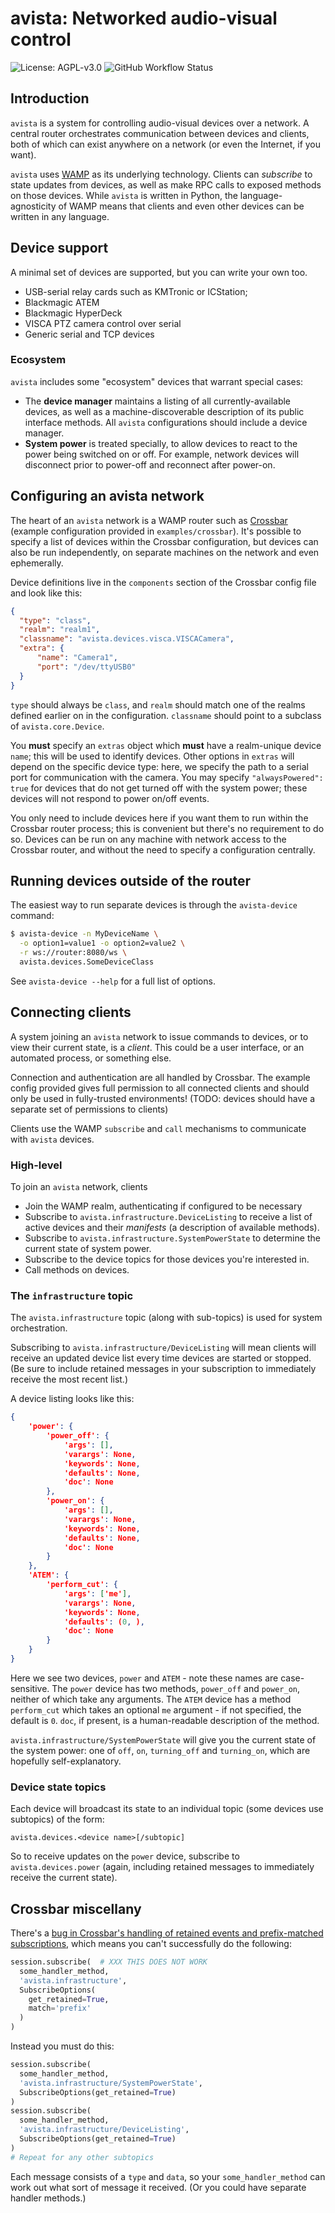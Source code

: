 # avista: Networked audio-visual control

![License: AGPL-v3.0](https://img.shields.io/github/license/jamesremuscat/avista) ![GitHub Workflow Status](https://img.shields.io/github/workflow/status/jamesremuscat/avista/Build%20and%20test)

## Introduction

`avista` is a system for controlling audio-visual devices over a network. A
central router orchestrates communication between devices and clients, both of
which can exist anywhere on a network (or even the Internet, if you want).

`avista` uses [WAMP](https://wamp-proto.org/) as its underlying technology.
Clients can _subscribe_ to state updates from devices, as well as make RPC calls
to exposed methods on those devices. While `avista` is written in Python, the
language-agnosticity of WAMP means that clients and even other devices can be
written in any language.

## Device support

A minimal set of devices are supported, but you can write your own too.

- USB-serial relay cards such as KMTronic or ICStation;
- Blackmagic ATEM
- Blackmagic HyperDeck
- VISCA PTZ camera control over serial
- Generic serial and TCP devices

### Ecosystem

  `avista` includes some "ecosystem" devices that warrant special cases:

- The **device manager** maintains a listing of all currently-available
  devices, as well as a machine-discoverable description of its public interface
  methods. All `avista` configurations should include a device manager.
- **System power** is treated specially, to allow devices to react to the power
  being switched on or off. For example, network devices will disconnect prior
  to power-off and reconnect after power-on.

## Configuring an avista network

The heart of an `avista` network is a WAMP router such as
[Crossbar](https://www.crossbar.io/) (example configuration provided in
`examples/crossbar`). It's possible to specify a list of devices within the
Crossbar configuration, but devices can also be run independently, on
separate machines on the network and even ephemerally.

Device definitions live in the `components` section of the Crossbar config
file and look like this:

```json
{
  "type": "class",
  "realm": "realm1",
  "classname": "avista.devices.visca.VISCACamera",
  "extra": {
      "name": "Camera1",
      "port": "/dev/ttyUSB0"
  }
}
```

`type` should always be `class`, and `realm` should match one of the realms
defined earlier on in the configuration. `classname` should point to a
subclass of `avista.core.Device`.

You **must** specify an `extras` object which **must** have a realm-unique
device `name`; this will be used to identify devices. Other options in `extras`
will depend on the specific device type: here, we specify the path to a serial
port for communication with the camera. You may specify `"alwaysPowered": true`
for devices that do not get turned off with the system power; these devices will
not respond to power on/off events.

You only need to include devices here if you want them to run within the
Crossbar router process; this is convenient but there's no requirement to do
so. Devices can be run on any machine with network access to the Crossbar
router, and without the need to specify a configuration centrally.

## Running devices outside of the router

The easiest way to run separate devices is through the `avista-device` command:

```bash
$ avista-device -n MyDeviceName \
  -o option1=value1 -o option2=value2 \
  -r ws://router:8080/ws \
  avista.devices.SomeDeviceClass
```

See `avista-device --help` for a full list of options.

## Connecting clients

A system joining an `avista` network to issue commands to devices, or to view
their current state, is a _client_. This could be a user interface, or an
automated process, or something else.

Connection and authentication are all handled by Crossbar. The example config
provided gives full permission to all connected clients and should only be
used in fully-trusted environments! (TODO: devices should have a separate set
of permissions to clients)

Clients use the WAMP `subscribe` and `call` mechanisms to communicate with
`avista` devices.

### High-level

To join an `avista` network, clients

- Join the WAMP realm, authenticating if configured to be necessary
- Subscribe to `avista.infrastructure.DeviceListing` to receive a list of
  active devices and their _manifests_ (a description of available methods).
- Subscribe to `avista.infrastructure.SystemPowerState` to determine the current
  state of system power.
- Subscribe to the device topics for those devices you're interested in.
- Call methods on devices.

### The `infrastructure` topic

The `avista.infrastructure` topic (along with sub-topics) is used for
system orchestration.

Subscribing to `avista.infrastructure/DeviceListing` will mean clients will
receive an updated device list every time devices are started or stopped. (Be
sure to include retained messages in your subscription to immediately receive
the most recent list.)

A device listing looks like this:

```json
{
    'power': {
        'power_off': {
            'args': [],
            'varargs': None,
            'keywords': None,
            'defaults': None,
            'doc': None
        },
        'power_on': {
            'args': [],
            'varargs': None,
            'keywords': None,
            'defaults': None,
            'doc': None
        }
    },
    'ATEM': {
        'perform_cut': {
            'args': ['me'],
            'varargs': None,
            'keywords': None,
            'defaults': (0, ),
            'doc': None
        }
    }
}
```

Here we see two devices, `power` and `ATEM` - note these names are
case-sensitive. The `power` device has two methods, `power_off` and `power_on`,
neither of which take any arguments. The `ATEM` device has a method
`perform_cut` which takes an optional `me` argument - if not specified, the
default is `0`. `doc`, if present, is a human-readable description of the
method.

`avista.infrastructure/SystemPowerState` will give you the current state of the
system power: one of `off`, `on`, `turning_off` and `turning_on`, which are
hopefully self-explanatory.

### Device state topics

Each device will broadcast its state to an individual topic (some devices
use subtopics) of the form:

`avista.devices.<device name>[/subtopic]`

So to receive updates on the `power` device, subscribe to
`avista.devices.power` (again, including retained messages to immediately
receive the current state).

## Crossbar miscellany

There's a [bug in Crossbar's handling of retained events and prefix-matched
subscriptions](https://github.com/crossbario/crossbar/issues/1242), which means
you can't successfully do the following:

```python
session.subscribe(  # XXX THIS DOES NOT WORK
  some_handler_method,
  'avista.infrastructure',
  SubscribeOptions(
    get_retained=True,
    match='prefix'
  )
)
```

Instead you must do this:

```python
session.subscribe(
  some_handler_method,
  'avista.infrastructure/SystemPowerState',
  SubscribeOptions(get_retained=True)
)
session.subscribe(
  some_handler_method,
  'avista.infrastructure/DeviceListing',
  SubscribeOptions(get_retained=True)
)
# Repeat for any other subtopics
```

Each message consists of a `type` and `data`, so your `some_handler_method` can
work out what sort of message it received. (Or you could have separate handler
methods.)
